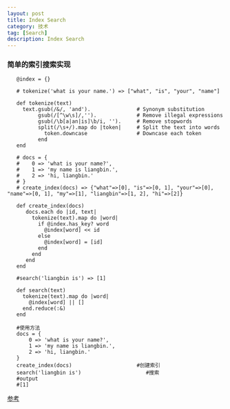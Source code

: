 ```yaml
---
layout: post
title: Index Search
category: 技术
tag: [Search]
description: Index Search
---
```


### 简单的索引搜索实现

       @index = {}

       # tokenize('what is your name.') => ["what", "is", "your", "name"]

       def tokenize(text)
         text.gsub(/&/, 'and').               # Synonym substitution
              gsub(/[^\w\s]/,'').             # Remove illegal expressions
              gsub(/\b[a|an|is]\b/i, '').     # Remove stopwords
              split(/\s+/).map do |token|     # Split the text into words
                token.downcase                # Downcase each token
              end
       end

       # docs = {
       #    0 => 'what is your name?',
       #    1 => 'my name is liangbin.',
       #    2 => 'hi, liangbin.'
       # }
       # create_index(docs) => {"what"=>[0], "is"=>[0, 1], "your"=>[0], "name"=>[0, 1], "my"=>[1], "liangbin"=>[1, 2], "hi"=>[2]}

       def create_index(docs)
          docs.each do |id, text|
            tokenize(text).map do |word|
              if @index.has_key? word
                @index[word] << id
              else
                @index[word] = [id]
              end
            end
          end
       end

       #search('liangbin is') => [1]

       def search(text)
         tokenize(text).map do |word|
           @index[word] || []
         end.reduce(:&)
       end

       #使用方法
       docs = {
           0 => 'what is your name?',
           1 => 'my name is liangbin.',
           2 => 'hi, liangbin.'
       }
       create_index(docs)                     #创建索引
       search('liangbin is')                     #搜索
       #output
       #[1]

[参考](http://shopperplus.github.io/blog/2014/12/28/how-search-and-index-works.html)